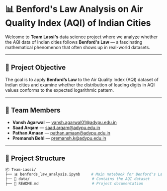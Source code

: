 # 📊 Benford's Law Analysis on Air Quality Index (AQI) of Indian Cities

Welcome to **Team Lassi's** data science project where we analyze whether the AQI data of Indian cities follows **Benford's Law** — a fascinating mathematical phenomenon that often shows up in real-world datasets.

---

## 🚀 Project Objective

The goal is to apply **Benford’s Law** to the Air Quality Index (AQI) dataset of Indian cities and examine whether the distribution of leading digits in AQI values conforms to the expected logarithmic pattern.

---

## 👥 Team Members

- **Vansh Agarwal** — [vansh.agarwal01@adypu.edu.in](mailto:vansh.agarwal01@adypu.edu.in)  
- **Saad Arqam** — [saad.arqam@adypu.edu.in](mailto:saad.arqam@adypu.edu.in)  
- **Pathan Amaan** — [pathan.amaan@adypu.edu.in](mailto:pathan.amaan@adypu.edu.in)  
- **Premansh Behl** — [premansh.k@adypu.edu.in](mailto:premansh.k@adypu.edu.in)

---

## 📁 Project Structure

```bash
📦 Team-Lassi/
├── 📊 benfords_law_analysis.ipynb     # Main notebook for Benford's Law Analysis
├── 📂 data/                            # Contains the AQI dataset
├── 📄 README.md                        # Project documentation
